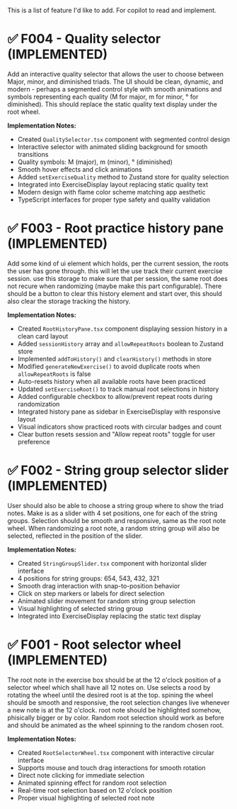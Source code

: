 This is a list of feature I'd like to add. For copilot to read and implement.

# ✅ F004 - Quality selector (IMPLEMENTED)

Add an interactive quality selector that allows the user to choose between Major, minor, and diminished triads. The UI should be clean, dynamic, and modern - perhaps a segmented control style with smooth animations and symbols representing each quality (M for major, m for minor, ° for diminished). This should replace the static quality text display under the root wheel.

**Implementation Notes:**
- Created `QualitySelector.tsx` component with segmented control design
- Interactive selector with animated sliding background for smooth transitions
- Quality symbols: M (major), m (minor), ° (diminished)
- Smooth hover effects and click animations
- Added `setExerciseQuality` method to Zustand store for quality selection
- Integrated into ExerciseDisplay layout replacing static quality text
- Modern design with flame color scheme matching app aesthetic
- TypeScript interfaces for proper type safety and quality validation

# ✅ F003 - Root practice history pane (IMPLEMENTED)

Add some kind of ui element which holds, per the current session, the roots the user has gone through. this will let the use track their current exercise session. use this storage to make sure that per session, the same root does not recure when randomizing (maybe make this part configurable).
There should be a button to clear this history element and start over, this should also clear the storage tracking the history.

**Implementation Notes:**
- Created `RootHistoryPane.tsx` component displaying session history in a clean card layout
- Added `sessionHistory` array and `allowRepeatRoots` boolean to Zustand store
- Implemented `addToHistory()` and `clearHistory()` methods in store
- Modified `generateNewExercise()` to avoid duplicate roots when `allowRepeatRoots` is false
- Auto-resets history when all available roots have been practiced
- Updated `setExerciseRoot()` to track manual root selections in history
- Added configurable checkbox to allow/prevent repeat roots during randomization
- Integrated history pane as sidebar in ExerciseDisplay with responsive layout
- Visual indicators show practiced roots with circular badges and count
- Clear button resets session and "Allow repeat roots" toggle for user preference

# ✅ F002 - String group selector slider (IMPLEMENTED)

User should also be able to choose a string group where to show the triad notes.
Make is as a slider with 4 set positions, one for each of the string groups. 
Selection should be smooth and responsive, same as the root note wheel.
When randomizing a root note, a random string group will also be selected, reflected in the position of the slider.

**Implementation Notes:**
- Created `StringGroupSlider.tsx` component with horizontal slider interface
- 4 positions for string groups: 654, 543, 432, 321
- Smooth drag interaction with snap-to-position behavior
- Click on step markers or labels for direct selection
- Animated slider movement for random string group selection
- Visual highlighting of selected string group
- Integrated into ExerciseDisplay replacing the static text display


# ✅ F001 - Root selector wheel (IMPLEMENTED)

The root note in the exercise box should be at the 12 o'clock position of a selector wheel which shall have all 12 notes on.
Use selects a rood by rotating the wheel until the desired root is at the top.
spining the wheel should be smooth and responsive, the root selection changes live whenever a new note is at the 12 o'clock.
root note should be highlighted somehow, phisically bigger or by color.
Random root selection should work as before and should be animated as the wheel spinning to the random chosen root.

**Implementation Notes:**
- Created `RootSelectorWheel.tsx` component with interactive circular interface
- Supports mouse and touch drag interactions for smooth rotation
- Direct note clicking for immediate selection
- Animated spinning effect for random root selection
- Real-time root selection based on 12 o'clock position
- Proper visual highlighting of selected root note

